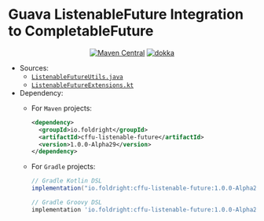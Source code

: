 # Guava ListenableFuture Integration to CompletableFuture

<p align="center">
<a href="https://central.sonatype.com/artifact/io.foldright/cffu-listenable-future/0.9.0/versions"><img src="https://img.shields.io/maven-central/v/io.foldright/cffu-listenable-future?logo=apache-maven&logoColor=white" alt="Maven Central"></a>
<a href="https://foldright.io/api-docs/cffu-listenable-future/"><img src="https://img.shields.io/github/release/foldright/cffu?label=dokka&color=339933&logo=kotlin&logoColor=white" alt="dokka"></a>
</p>

- Sources:
  - [`ListenableFutureUtils.java`](src/main/java/io/foldright/cffu/lf/ListenableFutureUtils.java)
  - [`ListenableFutureExtensions.kt`](src/main/java/io/foldright/cffu/lf/kotlin/ListenableFutureExtensions.kt)
- Dependency:
  - For `Maven` projects:

    ```xml
    <dependency>
      <groupId>io.foldright</groupId>
      <artifactId>cffu-listenable-future</artifactId>
      <version>1.0.0-Alpha29</version>
    </dependency>
    ```
  - For `Gradle` projects:

    ```groovy
    // Gradle Kotlin DSL
    implementation("io.foldright:cffu-listenable-future:1.0.0-Alpha29")
    ```
    ```groovy
    // Gradle Groovy DSL
    implementation 'io.foldright:cffu-listenable-future:1.0.0-Alpha29'
    ```
